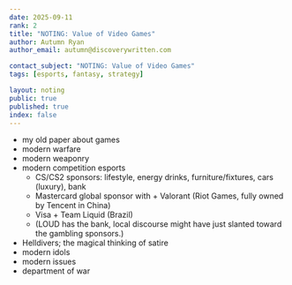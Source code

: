 ```yaml
---
date: 2025-09-11
rank: 2
title: "NOTING: Value of Video Games"
author: Autumn Ryan
author_email: autumn@discoverywritten.com

contact_subject: "NOTING: Value of Video Games"
tags: [esports, fantasy, strategy]

layout: noting
public: true
published: true
index: false
---
```


- my old paper about games
- modern warfare
- modern weaponry
- modern competition esports
  - CS/CS2 sponsors: lifestyle, energy drinks, furniture/fixtures, cars (luxury), bank
  - Mastercard global sponsor with + Valorant (Riot Games, fully owned by Tencent in China)
  - Visa + Team Liquid (Brazil)
  - (LOUD has the bank, local discourse might have just slanted toward the gambling sponsors.)
- Helldivers; the magical thinking of satire
- modern idols
- modern issues
- department of war
